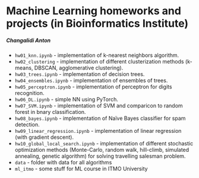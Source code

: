 # Machine Learning homeworks and projects (in Bioinformatics Institute)
##### Changalidi Anton

* `hw01_knn.ipynb` - implementation of k-nearest neighbors algorithm.
*  `hw02_clustering` - implementation of different clusterization methods (k-means, DBSCAN, agglomerative clustering).
*  `hw03_trees.ipynb` - implementation of decision trees.
*  `hw04_ensembles.ipynb` - implementation of ensembles of trees.
*  `hw05_perceptron.ipynb` - implementation of perceptron for digits recognition.
*  `hw06_DL.ipynb` - simple NN using PyTorch.
*  `hw07_SVM.ipynb` - implementation of SVM and comparicon to random forest in bnary classification.
*  `hw08_bayes.ipynb` - implementation of Naïve Bayes classifier for spam detection.
*  `hw09_linear_regression.ipynb` - implementation of linear regression (with gradient descent).
*  `hw10_global_local_search.ipynb` - implementation of different stochastic optimization methods (Monte-Carlo, random walk, hill-climb, simulated annealing, genetic algorithm) for solving travelling salesman problem.
*  `data` - folder with data for all algorithms
*  `ml_itmo` - some stuff for ML course in ITMO University